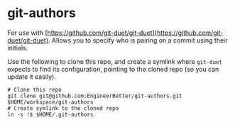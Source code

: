 # git-authors

For use with [https://github.com/git-duet/git-duet](https://github.com/git-duet/git-duet). Allows you to specify who is pairing on a commit using their initials.

Use the following to clone this repo, and create a symlink where `git-duet` expects to find its configuration, pointing to the cloned repo (so you can update it easily).

```shell
# Clone this repo
git clone git@github.com:EngineerBetter/git-authors.git $HOME/workspace/git-authors
# Create symlink to the cloned repo
ln -s !$ $HOME/.git-authors
```

